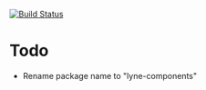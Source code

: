 [![Build Status](https://travis-ci.org/lyne-design-system/lyne-components.svg?branch=master)](https://travis-ci.org/lyne-design-system/lyne-components)

# Todo
- Rename package name to "lyne-components"
